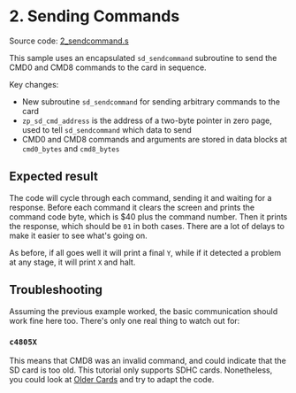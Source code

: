 # 2. Sending Commands

Source code: [2\_sendcommand.s](src/2\_sendcommand.s)

This sample uses an encapsulated `sd_sendcommand` subroutine to send the CMD0
and CMD8 commands to the card in sequence.

Key changes:
* New subroutine `sd_sendcommand` for sending arbitrary commands to the card
* `zp_sd_cmd_address` is the address of a two-byte pointer in zero page, used to tell `sd_sendcommand` which data to send
* CMD0 and CMD8 commands and arguments are stored in data blocks at `cmd0_bytes` and `cmd8_bytes`

## Expected result

The code will cycle through each command, sending it and waiting for a
response.  Before each command it clears the screen and prints the command code
byte, which is $40 plus the command number.  Then it prints the response, which
should be `01` in both cases.  There are a lot of delays to make it easier to
see what's going on.

As before, if all goes well it will print a final `Y`, while if it detected a
problem at any stage, it will print `X` and halt.

## Troubleshooting

Assuming the previous example worked, the basic communication should work fine
here too.  There's only one real thing to watch out for:

### `c4805X`

This means that CMD8 was an invalid command, and could indicate that the SD
card is too old.  This tutorial only supports SDHC cards.  Nonetheless, you
could look at [Older Cards](B_OlderCards.md) and try to adapt the code.

